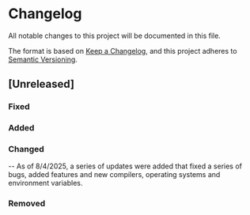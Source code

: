 # Changelog

All notable changes to this project will be documented in this file.

The format is based on [Keep a Changelog](https://keepachangelog.com/en/1.0.0/),
and this project adheres to [Semantic Versioning](https://semver.org/spec/v2.0.0.html).

## [Unreleased]

### Fixed


### Added


### Changed
-- As of 8/4/2025, a series of updates were added that fixed a series of bugs, added features and new compilers, operating systems and environment variables.

### Removed


